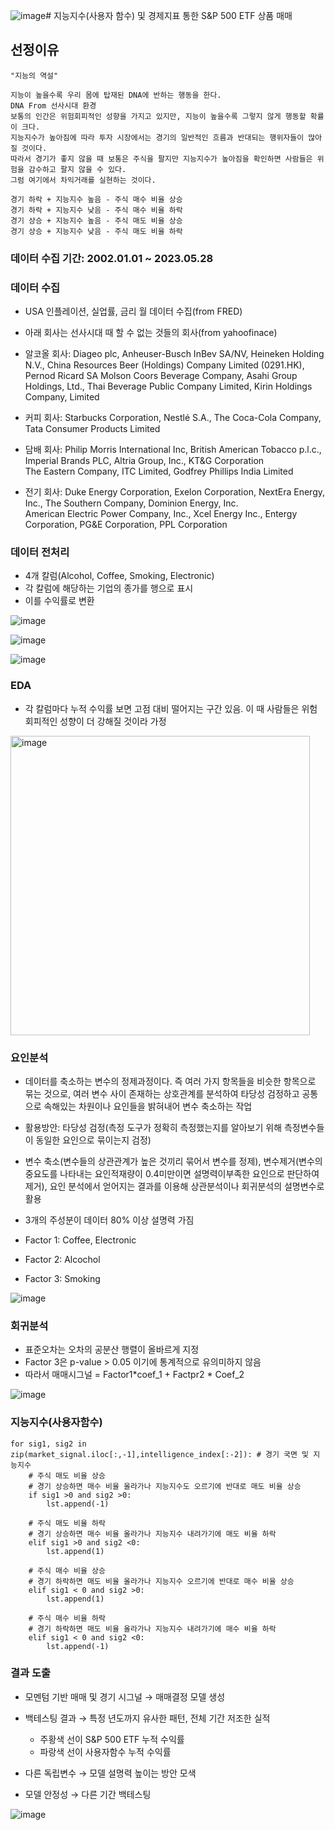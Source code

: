 ![image](https://github.com/Developerinsight/intelligence-index/assets/123748877/bdfb7603-272c-491d-81de-2fa6d2894e38)# 지능지수(사용자 함수) 및 경제지표 통한 S&P 500 ETF 상품 매매


## 선정이유

```
"지능의 역설"

지능이 높을수록 우리 몸에 탑재된 DNA에 반하는 행동을 한다.   
DNA From 선사시대 환경   
보통의 인간은 위험회피적인 성향을 가지고 있지만, 지능이 높을수록 그렇지 않게 행동할 확률이 크다.   
지능지수가 높아짐에 따라 투자 시장에서는 경기의 일반적인 흐름과 반대되는 행위자들이 많아질 것이다.   
따라서 경기가 좋지 않을 때 보통은 주식을 팔지만 지능지수가 높아짐을 확인하면 사람들은 위험을 감수하고 팔지 않을 수 있다.   
그럼 여기에서 차익거래를 실현하는 것이다.   

경기 하락 + 지능지수 높음 - 주식 매수 비율 상승
경기 하락 + 지능지수 낮음 - 주식 매수 비율 하락   
경기 상승 + 지능지수 높음 - 주식 매도 비율 상승
경기 상승 + 지능지수 낮음 - 주식 매도 비율 하락   
```

### 데이터 수집 기간: 2002.01.01 ~ 2023.05.28

### 데이터 수집

  * USA 인플레이션, 실업률, 금리 월 데이터 수집(from FRED)

  * 아래 회사는 선사시대 때 할 수 없는 것들의 회사(from yahoofinace)
    
  * 알코올 회사: Diageo plc, Anheuser-Busch InBev SA/NV, Heineken Holding N.V., China Resources Beer (Holdings) Company Limited (0291.HK), Pernod Ricard SA
                Molson Coors Beverage Company, Asahi Group Holdings, Ltd.,  Thai Beverage Public Company Limited, Kirin Holdings Company, Limited   

  * 커피 회사: Starbucks Corporation, Nestlé S.A., The Coca-Cola Company, Tata Consumer Products Limited   

  * 담배 회사: Philip Morris International Inc, British American Tobacco p.l.c., Imperial Brands PLC, Altria Group, Inc., KT&G Corporation    
              The Eastern Company, ITC Limited, Godfrey Phillips India Limited

  * 전기 회사: Duke Energy Corporation, Exelon Corporation, NextEra Energy, Inc., The Southern Company, Dominion Energy, Inc.     
              American Electric Power Company, Inc., Xcel Energy Inc., Entergy Corporation, PG&E Corporation, PPL Corporation   
    
### 데이터 전처리
* 4개 칼럼(Alcohol, Coffee, Smoking, Electronic)
* 각 칼럼에 해당하는 기업의 종가를 행으로 표시
* 이를 수익률로 변환


![image](https://github.com/Developerinsight/intelligence-index/assets/123748877/9e69b17a-daa5-4de3-b1c0-6afeb0bd10aa)

![image](https://github.com/Developerinsight/intelligence-index/assets/123748877/83b79d98-616d-46cc-b851-04c38dfb4448)

![image](https://github.com/Developerinsight/intelligence-index/assets/123748877/268d7c2b-ed95-42b1-8c67-0064479cfc3b)

### EDA

* 각 칼럼마다 누적 수익률 보면 고점 대비 떨어지는 구간 있음. 이 때 사람들은 위험회피적인 성향이 더 강해질 것이라 가정
<img width="479" alt="image" src="https://github.com/Developerinsight/intelligence-index/assets/123748877/80f962a4-f372-40dd-88cd-0c43086a2438">


### 요인분석

* 데이터를 축소하는 변수의 정제과정이다. 즉 여러 가지 항목들을 비슷한 항목으로 묶는 것으로, 여러 변수 사이 존재하는 상호관계를 분석하여 타당성 검정하고 공통으로 속해있는 차원이나 요인들을 밝혀내어 변수 축소하는 작업   
* 활용방안: 타당성 검정(측정 도구가 정확히 측정했는지를 알아보기 위해 측정변수들이 동일한 요인으로 묶이는지 검정)   
* 변수 축소(변수들의 상관관계가 높은 것끼리 묶어서 변수를 정제), 변수제거(변수의 중요도를 나타내는 요인적재량이 0.4미만이면 설명력이부족한 요인으로 판단하여 제거), 요인 분석에서 얻어지는 결과를 이용해 상관분석이나 회귀분석의 설명변수로 활용

* 3개의 주성분이 데이터 80% 이상 설명력 가짐
* Factor 1: Coffee, Electronic
* Factor 2: Alcochol
* Factor 3: Smoking
  
![image](https://github.com/Developerinsight/intelligence-index/assets/123748877/a576edf8-4344-4f22-80d7-78c6fb6c818e)


### 회귀분석
* 표준오차는 오차의 공분산 행렬이 올바르게 지정
* Factor 3은 p-value > 0.05 이기에 통계적으로 유의미하지 않음
* 따라서 매매시그널 = Factor1*coef_1 + Factpr2 * Coef_2
  
![image](https://github.com/Developerinsight/intelligence-index/assets/123748877/0b3c76b6-5653-44a0-9787-c6c89fa5a62e)


### 지능지수(사용자함수)
```
for sig1, sig2 in zip(market_signal.iloc[:,-1],intelligence_index[:-2]): # 경기 국면 및 지능지수 
    # 주식 매도 비율 상승
    # 경기 상승하면 매수 비율 올라가나 지능지수도 오르기에 반대로 매도 비율 상승
    if sig1 >0 and sig2 >0:  
        lst.append(-1)

    # 주식 매도 비율 하락
    # 경기 상승하면 매수 비율 올라가나 지능지수 내려가기에 매도 비율 하락
    elif sig1 >0 and sig2 <0: 
        lst.append(1)

    # 주식 매수 비율 상승
    # 경기 하락하면 매도 비율 올라가나 지능지수 오르기에 반대로 매수 비율 상승
    elif sig1 < 0 and sig2 >0: 
        lst.append(1)

    # 주식 매수 비율 하락
    # 경기 하락하면 매도 비율 올라가나 지능지수 내려가기에 매수 비율 하락
    elif sig1 < 0 and sig2 <0: 
        lst.append(-1)
```

### 결과 도출
* 모멘텀 기반 매매 및 경기 시그널  → 매매결정 모델 생성

* 백테스팅 결과 → 특정 년도까지 유사한 패턴, 전체 기간 저조한 실적
  * 주황색 선이 S&P 500 ETF 누적 수익률
  * 파랑색 선이 사용자함수 누적 수익률
     
* 다른 독립변수 → 모델 설명력 높이는 방안 모색

* 모델 안정성 → 다른 기간 백테스팅

![image](https://github.com/Developerinsight/intelligence-index/assets/123748877/bfdc07f4-1731-4709-83dd-8581616fbe77)
